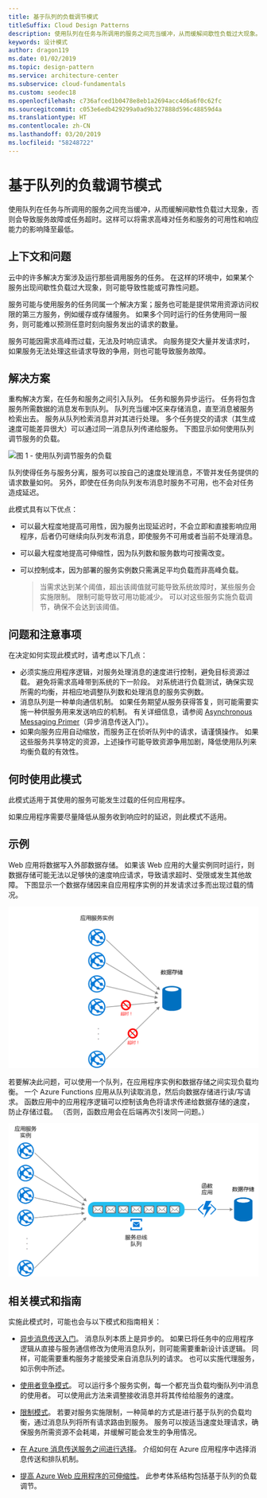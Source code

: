 ```yaml
---
title: 基于队列的负载调节模式
titleSuffix: Cloud Design Patterns
description: 使用队列在任务与所调用的服务之间充当缓冲，从而缓解间歇性负载过大现象。
keywords: 设计模式
author: dragon119
ms.date: 01/02/2019
ms.topic: design-pattern
ms.service: architecture-center
ms.subservice: cloud-fundamentals
ms.custom: seodec18
ms.openlocfilehash: c736afced1b0478e8eb1a2694acc4d6a6f0c62fc
ms.sourcegitcommit: c053e6edb429299a0ad9b327888d596c48859d4a
ms.translationtype: HT
ms.contentlocale: zh-CN
ms.lasthandoff: 03/20/2019
ms.locfileid: "58248722"
---
```

# <a name="queue-based-load-leveling-pattern"></a>基于队列的负载调节模式

使用队列在任务与所调用的服务之间充当缓冲，从而缓解间歇性负载过大现象，否则会导致服务故障或任务超时。这样可以将需求高峰对任务和服务的可用性和响应能力的影响降至最低。

## <a name="context-and-problem"></a>上下文和问题

云中的许多解决方案涉及运行那些调用服务的任务。 在这样的环境中，如果某个服务出现间歇性负载过大现象，则可能导致性能或可靠性问题。

服务可能与使用服务的任务同属一个解决方案；服务也可能是提供常用资源访问权限的第三方服务，例如缓存或存储服务。 如果多个同时运行的任务使用同一服务，则可能难以预测任意时刻向服务发出的请求的数量。

服务可能因需求高峰而过载，无法及时响应请求。 向服务提交大量并发请求时，如果服务无法处理这些请求导致的争用，则也可能导致服务故障。

## <a name="solution"></a>解决方案

重构解决方案，在任务和服务之间引入队列。 任务和服务异步运行。 任务将包含服务所需数据的消息发布到队列。 队列充当缓冲区来存储消息，直至消息被服务检索出去。 服务从队列检索消息并对其进行处理。 多个任务提交的请求（其生成速度可能差异很大）可以通过同一消息队列传递给服务。 下图显示如何使用队列调节服务的负载。

![图 1 - 使用队列调节服务的负载](./_images/queue-based-load-leveling-pattern.png)

队列使得任务与服务分离，服务可以按自己的速度处理消息，不管并发任务提供的请求数量如何。 另外，即使在任务向队列发布消息时服务不可用，也不会对任务造成延迟。

此模式具有以下优点：

- 可以最大程度地提高可用性，因为服务出现延迟时，不会立即和直接影响应用程序，后者仍可继续向队列发布消息，即使服务不可用或者当前不处理消息。
- 可以最大程度地提高可伸缩性，因为队列数和服务数均可按需改变。
- 可以控制成本，因为部署的服务实例数只需满足平均负载而非高峰负载。

    >  当需求达到某个阈值，超出该阈值就可能导致系统故障时，某些服务会实施限制。 限制可能导致可用功能减少。 可以对这些服务实施负载调节，确保不会达到该阈值。

## <a name="issues-and-considerations"></a>问题和注意事项

在决定如何实现此模式时，请考虑以下几点：

- 必须实施应用程序逻辑，对服务处理消息的速度进行控制，避免目标资源过载。 避免将需求高峰带到系统的下一阶段。 对系统进行负载测试，确保实现所需的均衡，并相应地调整队列数和处理消息的服务实例数。
- 消息队列是一种单向通信机制。 如果任务期望从服务获得答复，则可能需要实施一种供服务用来发送响应的机制。 有关详细信息，请参阅 [Asynchronous Messaging Primer](https://msdn.microsoft.com/library/dn589781.aspx)（异步消息传送入门）。
- 如果向服务应用自动缩放，而服务正在侦听队列中的请求，请谨慎操作。 如果这些服务共享特定的资源，上述操作可能导致资源争用加剧，降低使用队列来均衡负载的有效性。

## <a name="when-to-use-this-pattern"></a>何时使用此模式

此模式适用于其使用的服务可能发生过载的任何应用程序。

如果应用程序需要尽量降低从服务收到响应时的延迟，则此模式不适用。

## <a name="example"></a>示例

Web 应用将数据写入外部数据存储。 如果该 Web 应用的大量实例同时运行，则数据存储可能无法以足够快的速度响应请求，导致请求超时、受限或发生其他故障。 下图显示一个数据存储因来自应用程序实例的并发请求过多而出现过载的情况。

![图 2 - 一个服务因来自 Web 应用实例的并发请求过多而出现过载的情况](./_images/queue-based-load-leveling-overwhelmed.png)

若要解决此问题，可以使用一个队列，在应用程序实例和数据存储之间实现负载均衡。 一个 Azure Functions 应用从队列读取消息，然后向数据存储进行读/写请求。 函数应用中的应用程序逻辑可以控制该角色将请求传递给数据存储的速度，防止存储过载。 （否则，函数应用会在后端再次引发同一问题。）

![图 3 - 使用队列和函数应用进行负载均衡](./_images/queue-based-load-leveling-function.png)



## <a name="related-patterns-and-guidance"></a>相关模式和指南

实施此模式时，可能也会与以下模式和指南相关：

- [异步消息传送入门](https://msdn.microsoft.com/library/dn589781.aspx)。 消息队列本质上是异步的。 如果已将任务中的应用程序逻辑从直接与服务通信修改为使用消息队列，则可能需要重新设计该逻辑。 同样，可能需要重构服务才能接受来自消息队列的请求。 也可以实施代理服务，如示例中所述。

- [使用者竞争模式](./competing-consumers.md)。 可以运行多个服务实例，每一个都充当负载均衡队列中消息的使用者。 可以使用此方法来调整接收消息并将其传给给服务的速度。

- [限制模式](./throttling.md)。 若要对服务实施限制，一种简单的方式是进行基于队列的负载均衡，通过消息队列将所有请求路由到服务。 服务可以按适当速度处理请求，确保服务所需资源不会耗竭，并缓解可能会发生的争用情况。

- [在 Azure 消息传送服务之间进行选择](/azure/event-grid/compare-messaging-services)。 介绍如何在 Azure 应用程序中选择消息传送和排队机制。

- [提高 Azure Web 应用程序的可伸缩性](../reference-architectures/app-service-web-app/scalable-web-app.md)。 此参考体系结构包括基于队列的负载调节。
